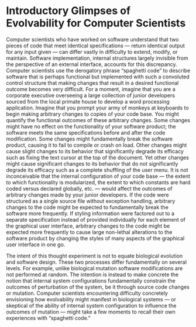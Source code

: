 Introductory Glimpses of Evolvability for Computer Scientists
=============================================================

Computer scientists who have worked on software understand that two pieces of code that meet identical specifications — return identical output for any input given — can differ vastly in difficulty to extend, modify, or maintain.
Software implementation, internal structures largely invisible from the perspective of an external interface, accounts for this discrepancy.
Computer scientists use the derogatory phrase “spaghetti code” to describe software that is perhaps functional but implemented with such a convoluted control structure that making changes that result in a desired functional outcome becomes very difficult.
For a moment, imagine that you are a corporate executive overseeing a large collection of junior developers sourced from the local primate house to develop a word processing application.
Imagine that you prompt your army of monkeys at keyboards to begin making arbitrary changes to copies of your code base.
You might quantify the functional outcomes of these arbitrary changes.
Some changes might have no effect on the functionality of your software product; the software meets the same specifications before and after the code modification.
Some changes might fundamentally break the software product, causing it to fail to compile or crash on load.
Other changes might cause slight changes to its behavior that significantly degrade its efficacy such as fixing the text cursor at the top of the document.
Yet other changes might cause significant changes to its behavior that do not significantly degrade its efficacy such as a complete shuffling of the user menu.
It is not inconceivable that the internal configuration of your code base — the extent to which functionality is modularized, the extent to which constants are hard coded versus declared globally, etc.
— would affect the outcomes of arbitrary changes made by your junior developers.
If the code were structured as a single source file without exception handling, arbitrary changes to the code might be expected to fundamentally break the software more frequently.
If styling information were factored out to a separate specification instead of provided individually for each element of the graphical user interface, arbitrary changes to the code might be expected more frequently to cause large non-lethal alterations to the software product by changing the styles of many aspects of the graphical user interface in one go.

The intent of this thought experiment is not to equate biological evolution and software design.
These two processes differ fundamentally on several levels.
For example, unlike biological mutation software modifications are not performed at random.
The intention is instead to make concrete the notion that internal system configurations fundamentally constrain the outcomes of perturbation of the system, be it through source code changes or mutation.
Computer scientists encountering difficulty concretely envisioning how evolvability might manifest in biological systems — or skeptical of the ability of internal system configuration to influence the outcomes of mutation — might take a few moments to recall their own experiences with “spaghetti code.”
